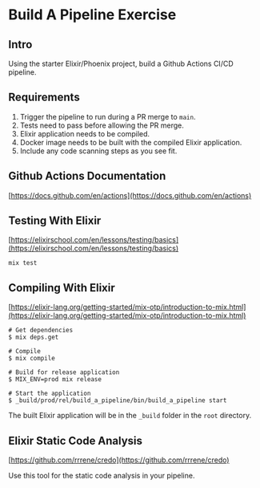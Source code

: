 # Build A Pipeline Exercise

## Intro 

Using the starter Elixir/Phoenix project, build a Github Actions CI/CD pipeline.

## Requirements

1. Trigger the pipeline to run during a PR merge to `main`.
2. Tests need to pass before allowing the PR merge. 
3. Elixir application needs to be compiled.
4. Docker image needs to be built with the compiled Elixir application. 
5. Include any code scanning steps as you see fit.

## Github Actions Documentation

[https://docs.github.com/en/actions](https://docs.github.com/en/actions)

## Testing With Elixir

[https://elixirschool.com/en/lessons/testing/basics](https://elixirschool.com/en/lessons/testing/basics)

```
mix test
```

## Compiling With Elixir

[https://elixir-lang.org/getting-started/mix-otp/introduction-to-mix.html](https://elixir-lang.org/getting-started/mix-otp/introduction-to-mix.html)

```
# Get dependencies
$ mix deps.get

# Compile
$ mix compile

# Build for release application
$ MIX_ENV=prod mix release

# Start the application
$ _build/prod/rel/build_a_pipeline/bin/build_a_pipeline start
```

The built Elixir application will be in the `_build` folder in the `root` directory.

## Elixir Static Code Analysis

[https://github.com/rrrene/credo](https://github.com/rrrene/credo)

Use this tool for the static code analysis in your pipeline.

